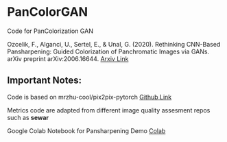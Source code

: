# PanColorGAN

Code for PanColorization GAN

Ozcelik, F., Alganci, U., Sertel, E., & Unal, G. (2020). Rethinking CNN-Based Pansharpening: Guided Colorization of Panchromatic Images via GANs. arXiv preprint arXiv:2006.16644.
[Arxiv Link](https://arxiv.org/abs/2006.16644)

## Important Notes:
Code is based on mrzhu-cool/pix2pix-pytorch [Github Link](https://github.com/mrzhu-cool/pix2pix-pytorch)

Metrics code are adapted from different image quality assesment repos such as **sewar**

Google Colab Notebook for Pansharpening Demo [Colab](https://drive.google.com/file/d/1N5lvyHLSbhbCOVmCtz5LL_9oGKuN1OUu/view?usp=sharing)
